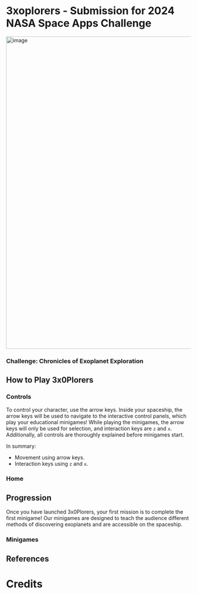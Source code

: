 # 3xoplorers - Submission for 2024 NASA Space Apps Challenge
<img width="851" alt="image" src="https://github.com/user-attachments/assets/d97af3e9-78d5-4fb3-8237-4bca6fc7b882">


### Challenge: Chronicles of Exoplanet Exploration

## How to Play 3x0Plorers
### Controls
To control your character, use the arrow keys. Inside your spaceship, the arrow keys will be used to navigate to the interactive control panels, which play your educational minigames! While playing the minigames, the arrow keys will only be used for selection, and interaction keys are `z` and `x`. Additionally, all controls are thoroughly explained before minigames start.

In summary:
- Movement using arrow keys.
- Interaction keys using `z` and `x`.

### Home
## Progression
Once you have launched 3x0Plorers, your first mission is to complete the first minigame! Our minigames are designed to teach the audience different methods of discovering exoplanets and are accessible on the spaceship.

### Minigames

## References

# Credits

